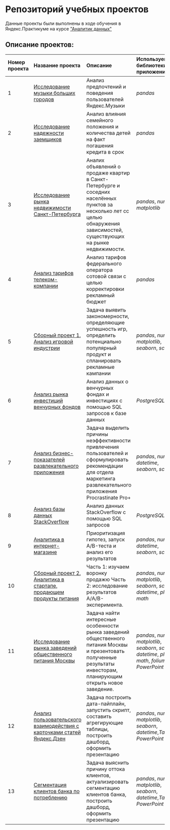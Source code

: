 # Репозиторий учебных проектов

Данные проекты были выполнены в ходе обучения в Яндекс.Практикуме на курсе ["Аналитик данных"](https://praktikum.yandex.ru/data-analyst/)

## Описание проектов:
| Номер проекта    | Название проекта     | Описание | Используемые библиотеки/приложения |                                                  
| :--------------- | :------------------- | :------- | :---------------------- |
| 1                | [Исследование музыки больших городов](https://github.com/VeraNovich/Yandex.Praktikum_DA_projects/blob/main/01_Исследование%20музыки%20больших%20городов/README.md)| Анализ предпочтений и поведения пользователей Яндекс.Музыки | *pandas* |
|2                 |[Исследование надежности заемщиков](https://github.com/VeraNovich/Yandex.Praktikum_DA_projects/blob/main/02_Исследование%20надежности%20заемщиков/README.md)|Анализ влияния семейного положения и количества детей на факт погашения кредита в срок|*pandas*|
|3                 |[Исследование рынка недвижимости Санкт-Петербурга](https://github.com/VeraNovich/Yandex.Praktikum_DA_projects/blob/main/03_Исследование%20рынка%20недвижимости%20Санкт-Петербурга/README.md)| Аналих объявлений о продаже квартир в Санкт-Петербурге и соседних населённых пунктов за несколько лет  cс целью обнаружения зависимостей, существующих на рынке недвижимости.|*pandas*, *numpy*, *matplotlib*|
|4                 |[Анализ тарифов телеком-компании](https://github.com/VeraNovich/Yandex.Praktikum_DA_projects/blob/main/04_Анализ%20тарифов%20телеком-компании/README.md)|Анализ тарифов федерального оператора сотовой связи с целью корректировки рекламный бюджет|*pandas* |
|5                 |[Сборный проект 1. Анализ игровой индустрии](https://github.com/VeraNovich/Yandex.Praktikum_DA_projects/blob/main/Сборный%20проект%201_Анализ%20игровой%20индустрии/README.md)|Задача выявить закономерности, определяющие успешность игр, определить потенциально популярный продукт и спланировать рекламные кампании|*pandas*, *numpy*, *matplotlib*, *seaborn*, *scipy*|
|6                 |[Анализ рынка инвестиций венчурных фондов](https://github.com/VeraNovich/Yandex.Praktikum_DA_projects/blob/main/06_Анализ%20рынка%20инвестиций%20венчурных%20фондов/README.md)| Анализ данных о венчурных фондах и инвестициях с помощью SQL запросов к базе данных|*PostgreSQL* |
|7                 |[Анализ бизнес-показателей развлекательного приложения](https://github.com/VeraNovich/Yandex.Praktikum_DA_projects/blob/main/07_Анализ%20бизнес-показателей%20развлекательного%20приложения/README.md)|Задача выделить причины неэффективности привлечения пользователей и сформулировать рекомендации для отдела маркетинга развлекательного приложения Procrastinate Pro+|*pandas*, *numpy*, *datetime*, *seaborn*, *scipy*|
|8                 |[Анализ базы данных StackOverflow](https://github.com/VeraNovich/Yandex.Praktikum_DA_projects/blob/main/08_Анализ%20базы%20данных%20StackOverflow/README.md)|Анализ данных StackOverflow с помощью SQL запросов|*PostgreSQL*|
|9                 |[Аналитика в интернет-магазине](https://github.com/VeraNovich/Yandex.Praktikum_DA_projects/blob/main/09_Аналитика%20в%20интернет-магазине/README.md)|Приоритизация гипотез, запуск A/B-теста и анализ его результатов|*pandas*, *numpy*, *datetime*, *seaborn*, *scipy*|
|10                |[Сборный проект 2. Аналитика в стартапе, продающем продукты питания](https://github.com/VeraNovich/Yandex.Praktikum_DA_projects/blob/main/Сборный%20проект%202.%20Аналитика%20в%20стартапе%2C%20продающем%20продукты%20питания/README.md)|Часть 1: изучаем воронку продажю Часть 2: исследование результатов A/A/B-эксперимента.|*pandas*, *numpy*, *matplotlib*, *seaborn*, *scipy*, *datetime*, *plotly*, *math*|
|11                |[Исследование рынка заведений общественного питания Москвы](https://github.com/VeraNovich/Yandex.Praktikum_DA_projects/blob/main/11_Исследование%20рынка%20заведений%20общественного%20питания%20Москвы/README.md)|Задача найти интересные особенности рынка заведений общественного питания Москвы и презентовать полученные результаты инвесторам, планирующим открыть новое заведение.|*pandas*, *numpy*, *matplotlib*, *seaborn*, *scipy*, *datetime*, *plotly*, *math*, *folium*, *PowerPoint*|
|12                |[Анализ пользовательского взаимодействия с карточками статей Яндекс.Дзен](https://github.com/VeraNovich/Yandex.Praktikum_DA_projects/blob/main/12_Анализ%20пользовательского%20взаимодействия%20с%20карточками%20статей%20Яндекс.Дзен/README.md)|Задача построить дата-пайплайн, запустить скрипт, составить агрегирующие таблицы, построить дашборд, оформить презентацию|*pandas*, *numpy*, *matplotlib*, *seaborn*, *datetime*,*Tableau*, *PowerPoint*|
|13               |[Сегментация клиентов банка по потреблению](https://github.com/VeraNovich/Yandex.Praktikum_DA_projects/blob/main/12_Анализ%20пользовательского%20взаимодействия%20с%20карточками%20статей%20Яндекс.Дзен/README.md)|Задача выяснить причину оттока клиентов, актуализировать сегментацию клиентов банка, построить дашборд, оформить презентацию|*pandas*, *numpy*, *matplotlib*, *seaborn*, *datetime*,*Tableau*, *PowerPoint*|





